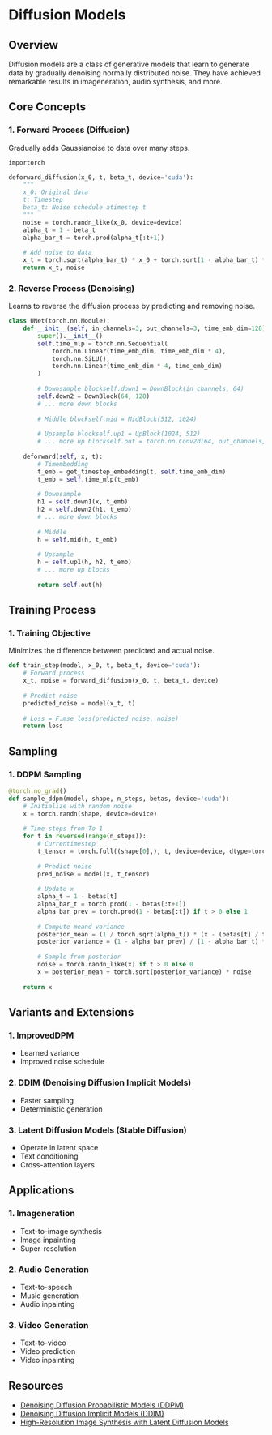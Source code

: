 # Diffusion Models

## Overview
Diffusion models are a class of generative models that learn to generate data by gradually denoising normally distributed noise. They have achieved remarkable results in imageneration, audio synthesis, and more.

## Core Concepts

### 1. Forward Process (Diffusion)
Gradually adds Gaussianoise to data over many steps.

```python
importorch

deforward_diffusion(x_0, t, beta_t, device='cuda'):
    """
    x_0: Original data
    t: Timestep
    beta_t: Noise schedule atimestep t
    """
    noise = torch.randn_like(x_0, device=device)
    alpha_t = 1 - beta_t
    alpha_bar_t = torch.prod(alpha_t[:t+1])
    
    # Add noise to data
    x_t = torch.sqrt(alpha_bar_t) * x_0 + torch.sqrt(1 - alpha_bar_t) * noise
    return x_t, noise
```

### 2. Reverse Process (Denoising)
Learns to reverse the diffusion process by predicting and removing noise.

```python
class UNet(torch.nn.Module):
    def __init__(self, in_channels=3, out_channels=3, time_emb_dim=128):
        super().__init__()
        self.time_mlp = torch.nn.Sequential(
            torch.nn.Linear(time_emb_dim, time_emb_dim * 4),
            torch.nn.SiLU(),
            torch.nn.Linear(time_emb_dim * 4, time_emb_dim)
        )
        
        # Downsample blockself.down1 = DownBlock(in_channels, 64)
        self.down2 = DownBlock(64, 128)
        # ... more down blocks
        
        # Middle blockself.mid = MidBlock(512, 1024)
        
        # Upsample blockself.up1 = UpBlock(1024, 512)
        # ... more up blockself.out = torch.nn.Conv2d(64, out_channels, kernel_size=3, padding=1)
    
    deforward(self, x, t):
        # Timembedding
        t_emb = get_timestep_embedding(t, self.time_emb_dim)
        t_emb = self.time_mlp(t_emb)
        
        # Downsample
        h1 = self.down1(x, t_emb)
        h2 = self.down2(h1, t_emb)
        # ... more down blocks
        
        # Middle
        h = self.mid(h, t_emb)
        
        # Upsample
        h = self.up1(h, h2, t_emb)
        # ... more up blocks
        
        return self.out(h)
```

## Training Process

### 1. Training Objective
Minimizes the difference between predicted and actual noise.

```python
def train_step(model, x_0, t, beta_t, device='cuda'):
    # Forward process
    x_t, noise = forward_diffusion(x_0, t, beta_t, device)
    
    # Predict noise
    predicted_noise = model(x_t, t)
    
    # Loss = F.mse_loss(predicted_noise, noise)
    return loss
```

## Sampling

### 1. DDPM Sampling
```python
@torch.no_grad()
def sample_ddpm(model, shape, n_steps, betas, device='cuda'):
    # Initialize with random noise
    x = torch.randn(shape, device=device)
    
    # Time steps from To 1
    for t in reversed(range(n_steps)):
        # Currentimestep
        t_tensor = torch.full((shape[0],), t, device=device, dtype=torch.long)
        
        # Predict noise
        pred_noise = model(x, t_tensor)
        
        # Update x
        alpha_t = 1 - betas[t]
        alpha_bar_t = torch.prod(1 - betas[:t+1])
        alpha_bar_prev = torch.prod(1 - betas[:t]) if t > 0 else 1
        
        # Compute meand variance
        posterior_mean = (1 / torch.sqrt(alpha_t)) * (x - (betas[t] / torch.sqrt(1 - alpha_bar_t)) * pred_noise)
        posterior_variance = (1 - alpha_bar_prev) / (1 - alpha_bar_t) * betas[t]
        
        # Sample from posterior
        noise = torch.randn_like(x) if t > 0 else 0
        x = posterior_mean + torch.sqrt(posterior_variance) * noise
    
    return x
```

## Variants and Extensions

### 1. ImprovedDPM
- Learned variance
- Improved noise schedule

### 2. DDIM (Denoising Diffusion Implicit Models)
- Faster sampling
- Deterministic generation

### 3. Latent Diffusion Models (Stable Diffusion)
- Operate in latent space
- Text conditioning
- Cross-attention layers

## Applications

### 1. Imageneration
- Text-to-image synthesis
- Image inpainting
- Super-resolution

### 2. Audio Generation
- Text-to-speech
- Music generation
- Audio inpainting

### 3. Video Generation
- Text-to-video
- Video prediction
- Video inpainting

## Resources
- [Denoising Diffusion Probabilistic Models (DDPM)](https://arxiv.org/abs/2006.11239)
- [Denoising Diffusion Implicit Models (DDIM)](https://arxiv.org/abs/2010.02502)
- [High-Resolution Image Synthesis with Latent Diffusion Models](https://arxiv.org/abs/2112.10752)
